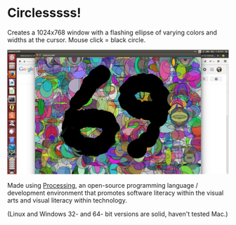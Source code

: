 # Circlesssss!
Creates a 1024x768 window with a flashing ellipse of varying colors and widths at the cursor. Mouse click = black circle.

![alt text](https://github.com/DADACONF/circlesssss/blob/master/kill_tim_faust.png ":: KILL TIM FAUST ::")

Made using [Processing](https://processing.org/ "Processing"), an open-source programming language / development environment that promotes software literacy within the visual arts and visual literacy within technology. 

(Linux and Windows 32- and 64- bit versions are solid, haven't tested Mac.) 
